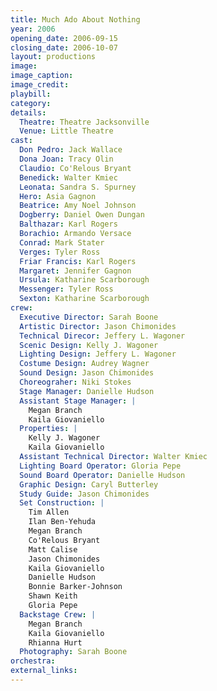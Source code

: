 ```yaml
---
title: Much Ado About Nothing
year: 2006
opening_date: 2006-09-15
closing_date: 2006-10-07
layout: productions
image:
image_caption:
image_credit:
playbill: 
category: 
details:
  Theatre: Theatre Jacksonville
  Venue: Little Theatre
cast:
  Don Pedro: Jack Wallace
  Dona Joan: Tracy Olin
  Claudio: Co'Relous Bryant
  Benedick: Walter Kmiec
  Leonata: Sandra S. Spurney
  Hero: Asia Gagnon
  Beatrice: Amy Noel Johnson
  Dogberry: Daniel Owen Dungan
  Balthazar: Karl Rogers
  Borachio: Armando Versace
  Conrad: Mark Stater
  Verges: Tyler Ross
  Friar Francis: Karl Rogers
  Margaret: Jennifer Gagnon
  Ursula: Katharine Scarborough
  Messenger: Tyler Ross
  Sexton: Katharine Scarborough
crew:
  Executive Director: Sarah Boone
  Artistic Director: Jason Chimonides
  Technical Direcor: Jeffery L. Wagoner
  Scenic Design: Kelly J. Wagoner
  Lighting Design: Jeffery L. Wagoner
  Costume Design: Audrey Wagner
  Sound Design: Jason Chimonides
  Choreograher: Niki Stokes
  Stage Manager: Danielle Hudson
  Assistant Stage Manager: |
    Megan Branch
    Kaila Giovaniello
  Properties: |
    Kelly J. Wagoner
    Kaila Giovaniello
  Assistant Technical Director: Walter Kmiec
  Lighting Board Operator: Gloria Pepe
  Sound Board Operator: Danielle Hudson
  Graphic Design: Caryl Butterley
  Study Guide: Jason Chimonides
  Set Construction: |
    Tim Allen
    Ilan Ben-Yehuda
    Megan Branch
    Co'Relous Bryant
    Matt Calise
    Jason Chimonides
    Kaila Giovaniello
    Danielle Hudson
    Bonnie Barker-Johnson
    Shawn Keith
    Gloria Pepe
  Backstage Crew: |
    Megan Branch
    Kaila Giovaniello
    Rhianna Hurt
  Photography: Sarah Boone
orchestra:
external_links:
---
```

